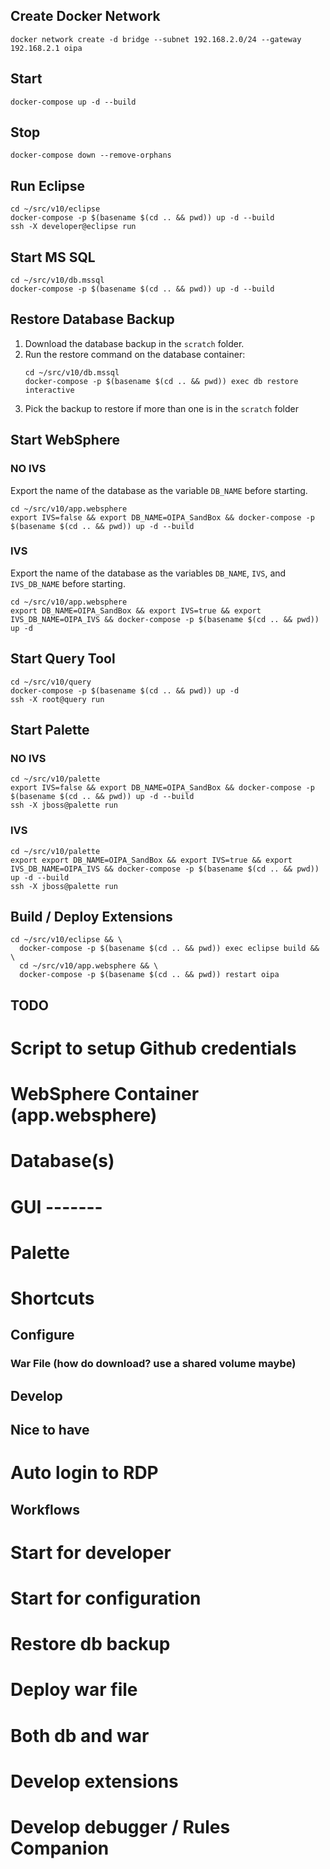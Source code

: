 ## Create Docker Network
```
docker network create -d bridge --subnet 192.168.2.0/24 --gateway 192.168.2.1 oipa
```

## Start
```
docker-compose up -d --build
```

## Stop
```
docker-compose down --remove-orphans
```

## Run Eclipse
```
cd ~/src/v10/eclipse
docker-compose -p $(basename $(cd .. && pwd)) up -d --build
ssh -X developer@eclipse run
```

## Start MS SQL
```
cd ~/src/v10/db.mssql
docker-compose -p $(basename $(cd .. && pwd)) up -d --build
```

## Restore Database Backup
1. Download the database backup in the `scratch` folder.
2. Run the restore command on the database container:
    ```
    cd ~/src/v10/db.mssql
    docker-compose -p $(basename $(cd .. && pwd)) exec db restore interactive
    ```
3. Pick the backup to restore if more than one is in the `scratch` folder

## Start WebSphere
### NO IVS
Export the name of the database as the variable `DB_NAME` before starting.
```
cd ~/src/v10/app.websphere
export IVS=false && export DB_NAME=OIPA_SandBox && docker-compose -p $(basename $(cd .. && pwd)) up -d --build
```

### IVS
Export the name of the database as the variables `DB_NAME`, `IVS`, and `IVS_DB_NAME` before starting.
```
cd ~/src/v10/app.websphere
export DB_NAME=OIPA_SandBox && export IVS=true && export IVS_DB_NAME=OIPA_IVS && docker-compose -p $(basename $(cd .. && pwd)) up -d
```

## Start Query Tool
```
cd ~/src/v10/query
docker-compose -p $(basename $(cd .. && pwd)) up -d
ssh -X root@query run
```

## Start Palette
### NO IVS
```
cd ~/src/v10/palette
export IVS=false && export DB_NAME=OIPA_SandBox && docker-compose -p $(basename $(cd .. && pwd)) up -d --build
ssh -X jboss@palette run
```

### IVS
```
cd ~/src/v10/palette
export export DB_NAME=OIPA_SandBox && export IVS=true && export IVS_DB_NAME=OIPA_IVS && docker-compose -p $(basename $(cd .. && pwd)) up -d --build
ssh -X jboss@palette run
```

## Build / Deploy Extensions
```
cd ~/src/v10/eclipse && \
  docker-compose -p $(basename $(cd .. && pwd)) exec eclipse build && \
  cd ~/src/v10/app.websphere && \
  docker-compose -p $(basename $(cd .. && pwd)) restart oipa
```

## TODO
# Script to setup Github credentials
# WebSphere Container (app.websphere)
# Database(s)
# GUI -------
# Palette
# Shortcuts
## Configure
### War File (how do download? use a shared volume maybe)
## Develop

## Nice to have
# Auto login to RDP


## Workflows
# Start for developer
# Start for configuration
# Restore db backup
# Deploy war file
# Both db and war
# Develop extensions
# Develop debugger / Rules Companion
